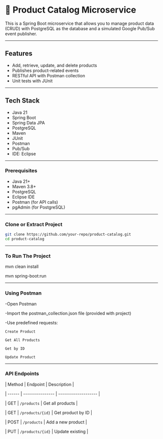 # 🛒 Product Catalog Microservice

This is a Spring Boot microservice that allows you to manage product data (CRUD) with PostgreSQL as the database and a simulated Google Pub/Sub event publisher.

---

## Features

- Add, retrieve, update, and delete products
- Publishes product-related events
- RESTful API with Postman collection
- Unit tests with JUnit

---

## Tech Stack

- Java 21
- Spring Boot
- Spring Data JPA
- PostgreSQL
- Maven
- JUnit
- Postman
- Pub/Sub
- IDE: Eclipse

---

### Prerequisites

- Java 21+
- Maven 3.8+
- PostgreSQL
- Eclipse IDE 
- Postman (for API calls)
- pgAdmin (for PostgreSQL)

---

### Clone or Extract Project

```bash
git clone https://github.com/your-repo/product-catalog.git
cd product-catalog

```
---

### To Run The Project

mvn clean install

mvn spring-boot:run

---

### Using Postman

-Open Postman

-Import the postman_collection.json file (provided with project)

-Use predefined requests:

	Create Product

	Get All Products

	Get by ID

	Update Product

---

### API Endpoints

| Method | Endpoint         | Description          |

| ------ | ---------------- | -------------------- |

| GET    | `/products`      | Get all products     |

| GET    | `/products/{id}` | Get product by ID    |

| POST   | `/products`      | Add a new product    |

| PUT    | `/products/{id}` | Update existing      |
